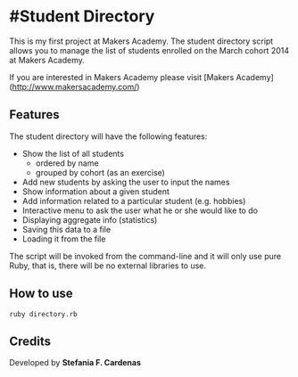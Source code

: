#Student Directory
==================

This is my first project at Makers Academy. The student directory script allows you to manage the list of students enrolled on the March cohort 2014 at Makers Academy.


If you are interested in Makers Academy please visit [Makers Academy] (http://www.makersacademy.com/‎)

Features
--------

The student directory will have the following features:

* Show the list of all students
	- ordered by name
	- grouped by cohort (as an exercise)
* Add new students by asking the user to input the names
* Show information about a given student
* Add information related to a particular student (e.g. hobbies)
* Interactive menu to ask the user what he or she would like to do
* Displaying aggregate info (statistics)
* Saving this data to a file
* Loading it from the file

The script will be invoked from the command-line and it will only use pure Ruby, that is, there will be no external libraries to use.

How to use
-----------

```shell
ruby directory.rb
```

Credits
---------
Developed by 
**Stefania F. Cardenas**